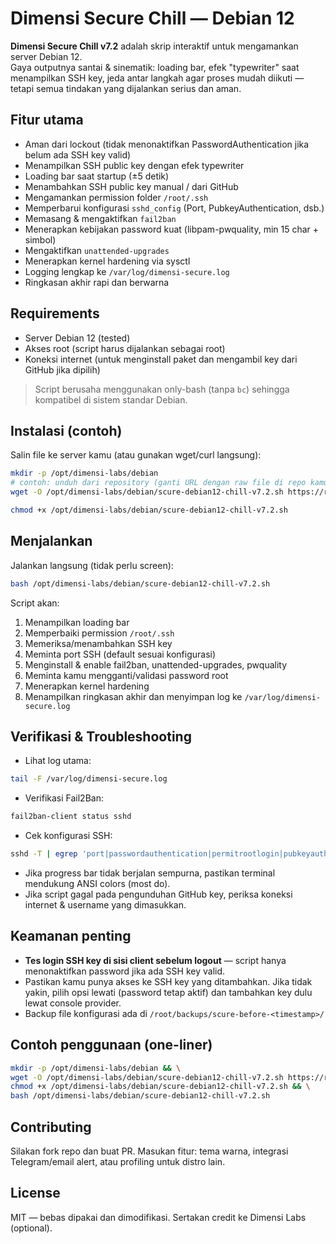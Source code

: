 # Dimensi Secure Chill — Debian 12

**Dimensi Secure Chill v7.2** adalah skrip interaktif untuk mengamankan server Debian 12.  
Gaya outputnya santai & sinematik: loading bar, efek "typewriter" saat menampilkan SSH key, jeda antar langkah agar proses mudah diikuti — tetapi semua tindakan yang dijalankan serius dan aman.

## Fitur utama
- Aman dari lockout (tidak menonaktifkan PasswordAuthentication jika belum ada SSH key valid)
- Menampilkan SSH public key dengan efek typewriter
- Loading bar saat startup (±5 detik)
- Menambahkan SSH public key manual / dari GitHub
- Mengamankan permission folder `/root/.ssh`
- Memperbarui konfigurasi `sshd_config` (Port, PubkeyAuthentication, dsb.)
- Memasang & mengaktifkan `fail2ban`
- Menerapkan kebijakan password kuat (libpam-pwquality, min 15 char + simbol)
- Mengaktifkan `unattended-upgrades`
- Menerapkan kernel hardening via sysctl
- Logging lengkap ke `/var/log/dimensi-secure.log`
- Ringkasan akhir rapi dan berwarna

## Requirements
- Server Debian 12 (tested)
- Akses root (script harus dijalankan sebagai root)
- Koneksi internet (untuk menginstall paket dan mengambil key dari GitHub jika dipilih)

> Script berusaha menggunakan only-bash (tanpa `bc`) sehingga kompatibel di sistem standar Debian.

## Instalasi (contoh)
Salin file ke server kamu (atau gunakan wget/curl langsung):

```bash
mkdir -p /opt/dimensi-labs/debian
# contoh: unduh dari repository (ganti URL dengan raw file di repo kamu)
wget -O /opt/dimensi-labs/debian/scure-debian12-chill-v7.2.sh https://raw.githubusercontent.com/<user>/<repo>/main/scripts/debian/scurity/scure-debian12-chill-v7.2.sh

chmod +x /opt/dimensi-labs/debian/scure-debian12-chill-v7.2.sh
```

## Menjalankan
Jalankan langsung (tidak perlu screen):
```bash
bash /opt/dimensi-labs/debian/scure-debian12-chill-v7.2.sh
```

Script akan:
1. Menampilkan loading bar
2. Memperbaiki permission `/root/.ssh`
3. Memeriksa/menambahkan SSH key
4. Meminta port SSH (default sesuai konfigurasi)
5. Menginstall & enable fail2ban, unattended-upgrades, pwquality
6. Meminta kamu mengganti/validasi password root
7. Menerapkan kernel hardening
8. Menampilkan ringkasan akhir dan menyimpan log ke `/var/log/dimensi-secure.log`

## Verifikasi & Troubleshooting
- Lihat log utama:
```bash
tail -F /var/log/dimensi-secure.log
```

- Verifikasi Fail2Ban:
```bash
fail2ban-client status sshd
```

- Cek konfigurasi SSH:
```bash
sshd -T | egrep 'port|passwordauthentication|permitrootlogin|pubkeyauthentication'
```

- Jika progress bar tidak berjalan sempurna, pastikan terminal mendukung ANSI colors (most do).  
- Jika script gagal pada pengunduhan GitHub key, periksa koneksi internet & username yang dimasukkan.

## Keamanan penting
- **Tes login SSH key di sisi client sebelum logout** — script hanya menonaktifkan password jika ada SSH key valid.  
- Pastikan kamu punya akses ke SSH key yang ditambahkan. Jika tidak yakin, pilih opsi lewati (password tetap aktif) dan tambahkan key dulu lewat console provider.
- Backup file konfigurasi ada di `/root/backups/scure-before-<timestamp>/`

## Contoh penggunaan (one-liner)
```bash
mkdir -p /opt/dimensi-labs/debian && \
wget -O /opt/dimensi-labs/debian/scure-debian12-chill-v7.2.sh https://raw.githubusercontent.com/<user>/<repo>/main/scripts/debian/scurity/scure-debian12-chill-v7.2.sh && \
chmod +x /opt/dimensi-labs/debian/scure-debian12-chill-v7.2.sh && \
bash /opt/dimensi-labs/debian/scure-debian12-chill-v7.2.sh
```

## Contributing
Silakan fork repo dan buat PR. Masukan fitur: tema warna, integrasi Telegram/email alert, atau profiling untuk distro lain.

## License
MIT — bebas dipakai dan dimodifikasi. Sertakan credit ke Dimensi Labs (optional).

